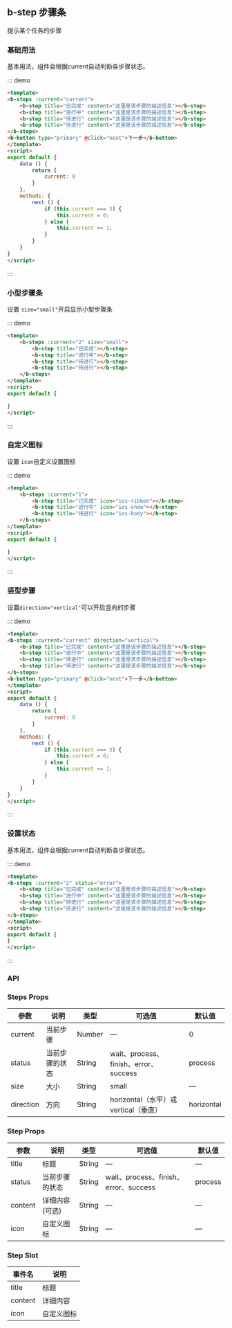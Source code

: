 ## b-step 步骤条

提示某个任务的步骤

### 基础用法

基本用法，组件会根据current自动判断各步骤状态。

::: demo
```html
<template>
<b-steps :current="current">
    <b-step title="已完成" content="这里是该步骤的描述信息"></b-step>
    <b-step title="进行中" content="这里是该步骤的描述信息"></b-step>
    <b-step title="待进行" content="这里是该步骤的描述信息"></b-step>
    <b-step title="待进行" content="这里是该步骤的描述信息"></b-step>
</b-steps>
<b-button type="primary" @click="next">下一步</b-button>
</template>
<script>
export default {
    data () {
        return {
            current: 0
        }
    },
    methods: {
        next () {
            if (this.current === 3) {
                this.current = 0;
            } else {
                this.current += 1;
            }
        }
    }
}
</script>
```
:::

### 小型步骤条

设置 `size="small"`开启显示小型步骤条

::: demo
```html
<template>
    <b-steps :current="2" size="small">
        <b-step title="已完成"></b-step>
        <b-step title="进行中"></b-step>
        <b-step title="待进行"></b-step>
        <b-step title="待进行"></b-step>
    </b-steps>
</template>
<script>
export default {

}
</script>
```
:::

### 自定义图标

设置 `icon`自定义设置图标

::: demo
```html
<template>
    <b-steps :current="1">
        <b-step title="已完成" icon="ios-ribbon"></b-step>
        <b-step title="进行中" icon="ios-snow"></b-step>
        <b-step title="待进行" icon="ios-body"></b-step>
    </b-steps>
</template>
<script>
export default {

}
</script>
```
:::

### 竖型步骤

设置`direction="vertical"`可以开启竖向的步骤

::: demo
```html
<template>
<b-steps :current="current" direction="vertical">
    <b-step title="已完成" content="这里是该步骤的描述信息"></b-step>
    <b-step title="进行中" content="这里是该步骤的描述信息"></b-step>
    <b-step title="待进行" content="这里是该步骤的描述信息"></b-step>
    <b-step title="待进行" content="这里是该步骤的描述信息"></b-step>
</b-steps>
<b-button type="primary" @click="next">下一步</b-button>
</template>
<script>
export default {
    data () {
        return {
            current: 0
        }
    },
    methods: {
        next () {
            if (this.current === 3) {
                this.current = 0;
            } else {
                this.current += 1;
            }
        }
    }
}
</script>
```
:::

### 设置状态

基本用法，组件会根据current自动判断各步骤状态。

::: demo
```html
<template>
<b-steps :current="2" status="error">
    <b-step title="已完成" content="这里是该步骤的描述信息"></b-step>
    <b-step title="进行中" content="这里是该步骤的描述信息"></b-step>
    <b-step title="待进行" content="这里是该步骤的描述信息"></b-step>
    <b-step title="待进行" content="这里是该步骤的描述信息"></b-step>
</b-steps>
</template>
<script>
export default {
}
</script>
```
:::

### API

### Steps Props 

| 参数      | 说明    | 类型      | 可选值       | 默认值   |
|---------- |-------- |---------- |-------------  |-------- |
| current     | 当前步骤   | Number  |  —   |  0   |
| status     | 当前步骤的状态   | String  |  wait、process、finish、error、success  |  process   |
| size     | 大小	   | String  | small  |  —    |
| direction     |  方向	   | String  |  horizontal（水平）或vertical（垂直）  |  horizontal   |


### Step Props 

| 参数      | 说明    | 类型      | 可选值       | 默认值   |
|---------- |-------- |---------- |-------------  |-------- |
| title     | 标题   | String  |  —   | —   |
| status     | 当前步骤的状态   | String  |  wait、process、finish、error、success  |  process   |
| content     | 详细内容(可选)| String  | —   |  —    |
| icon     |  自定义图标	   | String  |  —   |  —    |

### Step Slot

| 事件名      | 说明    |
|---------- |-------- |
| title  | 标题  |
| content  | 详细内容  |
| icon  | 自定义图标  |
